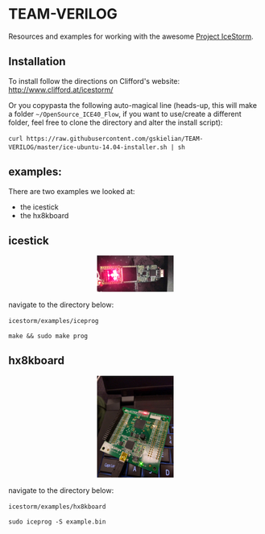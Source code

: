 # TEAM-VERILOG

Resources and examples for working with the awesome [Project IceStorm](http://www.clifford.at/icestorm/).

## Installation

To install follow the directions on Clifford's website: http://www.clifford.at/icestorm/

Or you copypasta the following auto-magical line (heads-up, this will make a folder `~/OpenSource_ICE40_Flow`, if you want to use/create a different folder, feel free to clone the directory and alter the install script):

`curl https://raw.githubusercontent.com/gskielian/TEAM-VERILOG/master/ice-ubuntu-14.04-installer.sh | sh`

## examples:

There are two examples we looked at:

* the icestick
* the hx8kboard

## icestick

<p align="center"><img width="30%" src="./img/icestick-lattice.jpg"/></p>

navigate to the directory below:

`icestorm/examples/iceprog`

```shell
make && sudo make prog
```

## hx8kboard

<p align="center"><img width="30%" src="./img/hx8kboard.jpg"/></p>

navigate to the directory below:

`icestorm/examples/hx8kboard`

```shell
sudo iceprog -S example.bin
```

